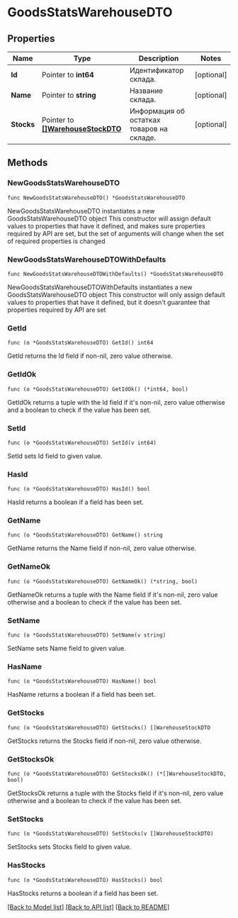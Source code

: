 # GoodsStatsWarehouseDTO

## Properties

Name | Type | Description | Notes
------------ | ------------- | ------------- | -------------
**Id** | Pointer to **int64** | Идентификатор склада. | [optional] 
**Name** | Pointer to **string** | Название склада. | [optional] 
**Stocks** | Pointer to [**[]WarehouseStockDTO**](WarehouseStockDTO.md) | Информация об остатках товаров на складе. | [optional] 

## Methods

### NewGoodsStatsWarehouseDTO

`func NewGoodsStatsWarehouseDTO() *GoodsStatsWarehouseDTO`

NewGoodsStatsWarehouseDTO instantiates a new GoodsStatsWarehouseDTO object
This constructor will assign default values to properties that have it defined,
and makes sure properties required by API are set, but the set of arguments
will change when the set of required properties is changed

### NewGoodsStatsWarehouseDTOWithDefaults

`func NewGoodsStatsWarehouseDTOWithDefaults() *GoodsStatsWarehouseDTO`

NewGoodsStatsWarehouseDTOWithDefaults instantiates a new GoodsStatsWarehouseDTO object
This constructor will only assign default values to properties that have it defined,
but it doesn't guarantee that properties required by API are set

### GetId

`func (o *GoodsStatsWarehouseDTO) GetId() int64`

GetId returns the Id field if non-nil, zero value otherwise.

### GetIdOk

`func (o *GoodsStatsWarehouseDTO) GetIdOk() (*int64, bool)`

GetIdOk returns a tuple with the Id field if it's non-nil, zero value otherwise
and a boolean to check if the value has been set.

### SetId

`func (o *GoodsStatsWarehouseDTO) SetId(v int64)`

SetId sets Id field to given value.

### HasId

`func (o *GoodsStatsWarehouseDTO) HasId() bool`

HasId returns a boolean if a field has been set.

### GetName

`func (o *GoodsStatsWarehouseDTO) GetName() string`

GetName returns the Name field if non-nil, zero value otherwise.

### GetNameOk

`func (o *GoodsStatsWarehouseDTO) GetNameOk() (*string, bool)`

GetNameOk returns a tuple with the Name field if it's non-nil, zero value otherwise
and a boolean to check if the value has been set.

### SetName

`func (o *GoodsStatsWarehouseDTO) SetName(v string)`

SetName sets Name field to given value.

### HasName

`func (o *GoodsStatsWarehouseDTO) HasName() bool`

HasName returns a boolean if a field has been set.

### GetStocks

`func (o *GoodsStatsWarehouseDTO) GetStocks() []WarehouseStockDTO`

GetStocks returns the Stocks field if non-nil, zero value otherwise.

### GetStocksOk

`func (o *GoodsStatsWarehouseDTO) GetStocksOk() (*[]WarehouseStockDTO, bool)`

GetStocksOk returns a tuple with the Stocks field if it's non-nil, zero value otherwise
and a boolean to check if the value has been set.

### SetStocks

`func (o *GoodsStatsWarehouseDTO) SetStocks(v []WarehouseStockDTO)`

SetStocks sets Stocks field to given value.

### HasStocks

`func (o *GoodsStatsWarehouseDTO) HasStocks() bool`

HasStocks returns a boolean if a field has been set.


[[Back to Model list]](../README.md#documentation-for-models) [[Back to API list]](../README.md#documentation-for-api-endpoints) [[Back to README]](../README.md)


